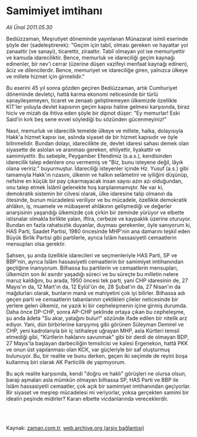 # Samimiyet imtihanı

*Ali Ünal 2011.05.30*

<td class="columnist-detail">
<p>Bediüzzaman, Meşrutiyet döneminde yayınlanan Münazarat isimli eserinde şöyle der (sadeleştirerek): "Geçim için tabiî, olması gereken ve hayattar yol zanaattir (ve sanayi), ticarettir, ziraattır. Tabiî olmayan yol ise memuriyettir ve kamuda idareciliktir. Bence, memurluk ve idareciliği geçim kaynağı edinenler, bir nev'i cerrar (üzerine düşen vazifeyi menfaat kaynağı edinen), âciz ve dilencilerdir. Bence, memuriyet ve idareciliğe giren, yalnızca ülkeye ve millete hizmet için girmelidir."</p>
<p>
<div id="haberMetinDiv">
<p>Bu eserini 45 yıl sonra gözden geçiren Bediüzzaman, artık Cumhuriyet döneminde devletçi, hattâ karma ekonomi neticesinde bir türlü sanayileşemeyen, ticaret ve zenaatı geliştiremeyen ülkemizde özellikle KİT'ler yoluyla devlet kapısının geçim kapısı haline gelmesi karşısında, biraz hiciv ve mizah da ihtiva eden şöyle bir dipnot düşer: "Ey memurlar! Eski Said'in kırk beş sene evvel söylediği bu sözünden gücenmeyiniz!"
<p>Nasıl, memurluk ve idarecilik temelde ülkeye ve millete, halka, dolayısıyla Hakk'a hizmet kapısı ise, aslında siyaset de bir hizmet kapısıdır ve öyle bilinmelidir. Bundan dolayı, idarecilikte de, devlet idaresi sahası demek olan siyasette de aslolan ve aranması gereken, ehliyettir, liyakattir ve samimiyettir. Bu sebeple, Peygamber Efendimiz (s.a.s.), kendisinden idarecilik talep edenlere onu vermemiş ve "Biz, bunu isteyene değil, lâyık olana veririz." buyurmuştur. İdareciliği isteyenler içinde Hz. Yusuf (a.s.) gibi tamamıyla Hakk'ın rızasını, ülkenin ve halkın selâmetini ve iyiliğini düşünüp, nefsine en küçük bir pay çıkarmayacak insan sayısı azın azı olduğundan, onu talep etmek İslâmî gelenekte hoş karşılanmamıştır. Ne var ki, demokratik sistemin bir cilvesi olarak, ülke idaresine talip olmanın da ötesinde, bunun mücadelesi veriliyor ve bu mücadele, özellikle demokratik ahlâkın, iş, muamele ve mübaşeret ahlâkının gelişmediği ve değerler anarşisinin yaşandığı ülkemizde çok çirkin bir zeminde yürüyor ve elbette istisnalar olmakla birlikte yalan, iftira, cerbeze ve kaypaklık üzerine oturuyor. Bundan en fazla rahatsızlık duyanlar, duyması gerekenler, öyle sanıyorum ki, HAS Parti, Saadet Partisi, 1980 öncesinde MHP'nin ana damarını teşkil eden Büyük Birlik Partisi gibi partilerle, ayrıca İslâm hassasiyetli cemaatlerin mensupları olsa gerektir.
<p>Şahsen, şu anda özellikle idarecileri ve seçmenleriyle HAS Parti, SP ve BBP'nin, ayrıca İslâm hassasiyetli cemaatlerin bir samimiyet imtihanından geçtiğine inanıyorum. Bilhassa bu partilerin ve cemaatlerin mensupları, ülkemizin son iki asırdır yaşadığı süreci ve bu süreçte bu milletin nelere maruz kaldığını, bu arada, 1950 öncesi tek parti, yani CHP idaresinin de, 27 Mayıs'ın da, 12 Mart'ın da, 12 Eylül'ün de, 28 Şubat'ın da, 27 Nisan'ın da mağdurları olarak, bunların manâ ve mahiyetini çok iyi bilirler. Bilhassa adı geçen parti ve cemaatlerin tabanlarının çektikleri çileler neticesinde bir yerlere gelen ülkemiz, ne yazık ki bir cepheleşmenin içine girmiş durumda. Daha önce DP-CHP, sonra AP-CHP şeklinde ortaya çıkan bu cepheleşme, şu anda âdeta "Su akar, yatağını bulur!" sözünde ifade edilen bir nitelik arz ediyor. Yani, dün birbirlerine karşıymış gibi görünen Süleyman Demirel ve CHP, yeni kadrolarıyla bir iç istihaleye uğrayan MHP, asla Kürtleri temsil etmediği gibi, "Kürtlerin haklarını savunmak" gibi bir derdi de olmayan BDP, 27 Mayıs'la başlayan darbeciliğin temsilcisi ve kalesi Ergenekon, hattâ PKK ve onun üst yapılanması olan KCK, var güçleriyle bir saf oluşturmuş bulunuyor. Bu, bir realite ve bunu derken, geçen iki seçimde de reyini boşa kullanmış biri olarak AK Particilik de yapmıyorum.
<p>Bu açık realite karşısında, kendi "doğru ve haklı" görüşleri ne olursa olsun, barajı aşmaları asla mümkün olmayan bilhassa SP, HAS Parti ve BBP ile İslâm hassasiyetli cemaatler, çok açık bir samimiyet imtihanından geçiyorlar. Bir siyaset ve meşrep mücadelesi mi veriyorlar, yoksa gerçekten samimi bir idealin peşinde midirler? Kararı elbette vicdanlarında vereceklerdir. </p></p></p></p></div>
</p>


<p><br>
		 </br></p></td>

Kaynak: [zaman.com.tr](http://zaman.com.tr/yazar.do?yazino=1140505), [web.archive.org (arşiv bağlantısı)](http://web.archive.org/web/20110824154920/http://www.zaman.com.tr:80/yazar.do?yazino=1140505)
